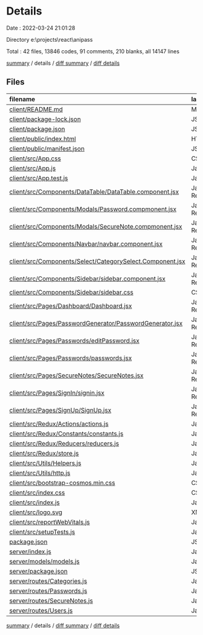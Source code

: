 # Details

Date : 2022-03-24 21:01:28

Directory e:\projects\react\anipass

Total : 42 files,  13846 codes, 91 comments, 210 blanks, all 14147 lines

[summary](results.md) / details / [diff summary](diff.md) / [diff details](diff-details.md)

## Files
| filename | language | code | comment | blank | total |
| :--- | :--- | ---: | ---: | ---: | ---: |
| [client/README.md](/client/README.md) | Markdown | 38 | 0 | 33 | 71 |
| [client/package-lock.json](/client/package-lock.json) | JSON | 11,917 | 0 | 1 | 11,918 |
| [client/package.json](/client/package.json) | JSON | 52 | 0 | 1 | 53 |
| [client/public/index.html](/client/public/index.html) | HTML | 20 | 23 | 1 | 44 |
| [client/public/manifest.json](/client/public/manifest.json) | JSON | 25 | 0 | 1 | 26 |
| [client/src/App.css](/client/src/App.css) | CSS | 33 | 0 | 6 | 39 |
| [client/src/App.js](/client/src/App.js) | JavaScript | 49 | 0 | 4 | 53 |
| [client/src/App.test.js](/client/src/App.test.js) | JavaScript | 7 | 0 | 2 | 9 |
| [client/src/Components/DataTable/DataTable.component.jsx](/client/src/Components/DataTable/DataTable.component.jsx) | JavaScript React | 15 | 0 | 2 | 17 |
| [client/src/Components/Modals/Password.compmonent.jsx](/client/src/Components/Modals/Password.compmonent.jsx) | JavaScript React | 81 | 0 | 4 | 85 |
| [client/src/Components/Modals/SecureNote.compmonent.jsx](/client/src/Components/Modals/SecureNote.compmonent.jsx) | JavaScript React | 150 | 0 | 4 | 154 |
| [client/src/Components/Navbar/navbar.component.jsx](/client/src/Components/Navbar/navbar.component.jsx) | JavaScript React | 27 | 0 | 3 | 30 |
| [client/src/Components/Select/CategorySelect.Component.jsx](/client/src/Components/Select/CategorySelect.Component.jsx) | JavaScript React | 42 | 2 | 6 | 50 |
| [client/src/Components/Sidebar/sidebar.component.jsx](/client/src/Components/Sidebar/sidebar.component.jsx) | JavaScript React | 134 | 1 | 7 | 142 |
| [client/src/Components/Sidebar/sidebar.css](/client/src/Components/Sidebar/sidebar.css) | CSS | 6 | 0 | 2 | 8 |
| [client/src/Pages/Dashboard/Dashboard.jsx](/client/src/Pages/Dashboard/Dashboard.jsx) | JavaScript React | 46 | 0 | 5 | 51 |
| [client/src/Pages/PasswordGenerator/PasswordGenerator.jsx](/client/src/Pages/PasswordGenerator/PasswordGenerator.jsx) | JavaScript React | 8 | 0 | 2 | 10 |
| [client/src/Pages/Passwords/editPassword.jsx](/client/src/Pages/Passwords/editPassword.jsx) | JavaScript React | 74 | 0 | 2 | 76 |
| [client/src/Pages/Passwords/passwords.jsx](/client/src/Pages/Passwords/passwords.jsx) | JavaScript React | 111 | 0 | 6 | 117 |
| [client/src/Pages/SecureNotes/SecureNotes.jsx](/client/src/Pages/SecureNotes/SecureNotes.jsx) | JavaScript React | 82 | 0 | 6 | 88 |
| [client/src/Pages/SignIn/signin.jsx](/client/src/Pages/SignIn/signin.jsx) | JavaScript React | 92 | 0 | 6 | 98 |
| [client/src/Pages/SignUp/SignUp.jsx](/client/src/Pages/SignUp/SignUp.jsx) | JavaScript React | 8 | 0 | 2 | 10 |
| [client/src/Redux/Actions/actions.js](/client/src/Redux/Actions/actions.js) | JavaScript | 143 | 24 | 11 | 178 |
| [client/src/Redux/Constants/constants.js](/client/src/Redux/Constants/constants.js) | JavaScript | 27 | 3 | 9 | 39 |
| [client/src/Redux/Reducers/reducers.js](/client/src/Redux/Reducers/reducers.js) | JavaScript | 110 | 3 | 11 | 124 |
| [client/src/Redux/store.js](/client/src/Redux/store.js) | JavaScript | 27 | 0 | 5 | 32 |
| [client/src/Utils/Helpers.js](/client/src/Utils/Helpers.js) | JavaScript | 0 | 0 | 1 | 1 |
| [client/src/Utils/http.js](/client/src/Utils/http.js) | JavaScript | 13 | 0 | 5 | 18 |
| [client/src/bootstrap-cosmos.min.css](/client/src/bootstrap-cosmos.min.css) | CSS | 2 | 10 | 0 | 12 |
| [client/src/index.css](/client/src/index.css) | CSS | 36 | 6 | 9 | 51 |
| [client/src/index.js](/client/src/index.js) | JavaScript | 16 | 1 | 2 | 19 |
| [client/src/logo.svg](/client/src/logo.svg) | XML | 1 | 0 | 0 | 1 |
| [client/src/reportWebVitals.js](/client/src/reportWebVitals.js) | JavaScript | 12 | 0 | 2 | 14 |
| [client/src/setupTests.js](/client/src/setupTests.js) | JavaScript | 1 | 4 | 1 | 6 |
| [package.json](/package.json) | JSON | 17 | 0 | 1 | 18 |
| [server/index.js](/server/index.js) | JavaScript | 24 | 0 | 4 | 28 |
| [server/models/models.js](/server/models/models.js) | JavaScript | 139 | 0 | 11 | 150 |
| [server/package.json](/server/package.json) | JSON | 24 | 0 | 1 | 25 |
| [server/routes/Categories.js](/server/routes/Categories.js) | JavaScript | 49 | 3 | 7 | 59 |
| [server/routes/Passwords.js](/server/routes/Passwords.js) | JavaScript | 61 | 5 | 9 | 75 |
| [server/routes/SecureNotes.js](/server/routes/SecureNotes.js) | JavaScript | 54 | 3 | 7 | 64 |
| [server/routes/Users.js](/server/routes/Users.js) | JavaScript | 73 | 3 | 8 | 84 |

[summary](results.md) / details / [diff summary](diff.md) / [diff details](diff-details.md)